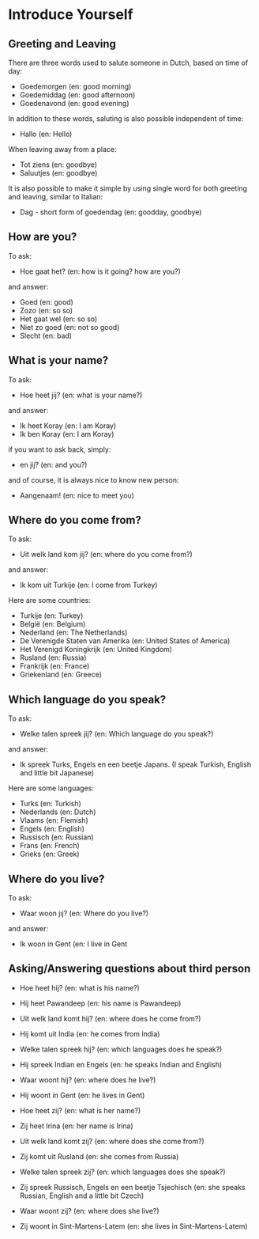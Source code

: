 # Introduce Yourself

## Greeting and Leaving

There are three words used to salute someone in Dutch, based on time of day:
- Goedemorgen (en: good morning)
- Goedemiddag (en: good afternoon)
- Goedenavond (en: good evening)

In addition to these words, saluting is also possible independent of time:
- Hallo (en: Hello)

When leaving away from a place:
- Tot ziens (en: goodbye)
- Saluutjes (en: goodbye)

It is also possible to make it simple by using single word for both greeting and leaving, similar to Italian:
- Dag - short form of goedendag (en: goodday, goodbye)

## How are you?

To ask:
- Hoe gaat het? (en: how is it going? how are you?)

and answer:
- Goed (en: good)
- Zozo (en: so so)
- Het gaat wel (en: so so)
- Niet zo goed (en: not so good)
- Slecht (en: bad)


## What is your name?

To ask:
- Hoe heet jij? (en: what is your name?)

and answer:
- Ik heet Koray (en: I am Koray)
- Ik ben Koray (en: I am Koray)

if you want to ask back, simply:
- en jij? (en: and you?)

and of course, it is always nice to know new person:
- Aangenaam! (en: nice to meet you)

## Where do you come from?

To ask:
- Uit welk land kom jij? (en: where do you come from?)

and answer:
- Ik kom uit Turkije (en: I come from Turkey)

Here are some countries:
- Turkije (en: Turkey)
- België (en: Belgium)
- Nederland (en: The Netherlands)
- De Verenigde Staten van Amerika (en: United States of America)
- Het Verenigd Koningkrijk (en: United Kingdom)
- Rusland (en: Russia)
- Frankrijk (en: France)
- Griekenland (en: Greece)

## Which language do you speak?

To ask:
- Welke talen spreek jij? (en: Which language do you speak?)

and answer:
- Ik spreek Turks, Engels en een beetje Japans. (I speak Turkish, English and little bit Japanese)

Here are some languages:
- Turks (en: Turkish)
- Nederlands (en: Dutch)
- Vlaams (en: Flemish)
- Engels (en: English)
- Russisch (en: Russian)
- Frans (en: French)
- Grieks (en: Greek)

## Where do you live?

To ask:
- Waar woon jıj? (en: Where do you live?)

and answer:
- Ik woon in Gent (en: I live in Gent

## Asking/Answering questions about third person

- Hoe heet hij? (en: what is his name?)
- Hij heet Pawandeep (en: his name is Pawandeep)
- Uit welk land komt hij? (en: where does he come from?)
- Hij komt uit India (en: he comes from India) 
- Welke talen spreek hij? (en: which languages does he speak?)
- Hij spreek Indian en Engels (en: he speaks Indian and English)
- Waar woont hij? (en: where does he live?)
- Hij woont in Gent (en: he lives in Gent)

- Hoe heet zij? (en: what is her name?)
- Zij heet Irina (en: her name is Irina)
- Uit welk land komt zij? (en: where does she come from?)
- Zij komt uit Rusland (en: she comes from Russia)
- Welke talen spreek zij? (en: which languages does she speak?)
- Zij spreek Russisch, Engels en een beetje Tsjechisch (en: she speaks Russian, English and a little bit Czech)
- Waar woont zij? (en: where does she live?)
- Zij woont in Sint-Martens-Latem (en: she lives in Sint-Martens-Latem)
